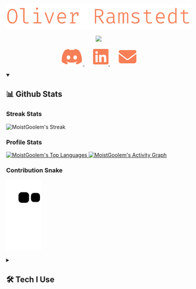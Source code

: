 <p align="center">
    <img src="./images/name.svg">
</p>
<p align="center">
    <img src="https://readme-typing-svg.demolab.com?font=Fira%20Code&duration=4999&pause=1000&color=F77F56&center=true&vCenter=true&width=435&lines=Full+Stack+Engineer;Certified+Scrum+Master;Agilist+with+a+capital+A;Adding+value+at+CapaSystems+A%2FS;Always+interested+in+new+tech;Ready+to+learn!"/>
</p>

<p align="center">
    <a href="discordapp.com/users/521980120366317588">
        <img alt="Discord" src="./images/discord.svg">
    </a>  
    &#8287;&#8287;&#8287;&#8287;&#8287;
    <a href="https://www.linkedin.com/in/oliver-ramstedt/">
        <img alt="LinkedIn" src="./images/linkedin.svg">
    </a>  
    &#8287;&#8287;&#8287;&#8287;&#8287;
    <a href="https://mail.google.com/mail/u/0/?fs=1&to=olra0312@gmail.com&tf=cm">
        <img alt="Email" src="./images/email.svg">
    </a>
</p>

<details open>
    <summary><h2>📊 Github Stats</h2></summary>
    <h3>Streak Stats</h3>
    <p>
        <img alt="MoistGoolem's Streak" src="https://streak-stats.demolab.com/?user=MoistGoolem&theme=monokai-metallian&hide_border=true&exclude_days=sat,sun&currStreakLabel=F77F56&sideLabels=F77F56"/>
    </p>
    <h3>Profile Stats</h3>
    <p>
        <!--<a href="https://github.com/anuraghazra/github-readme-stats">
            <img alt="MoistGoolem's Github Stats" src="https://github-readme-stats-46dzfdmpc-moistgoolem.vercel.app/api/?username=MoistGoolem&show_icons=true&include_all_commits=true&count_private=true&theme=react&hide_border=true&bg_color=1F222E&title_color=F77F56&icon_color=F8D866" height="192px"/>
        </a>!-->
        <a href="https://github.com/anuraghazra/github-readme-stats">
            <img alt="MoistGoolem's Top Languages" src="https://github-readme-stats-46dzfdmpc-moistgoolem.vercel.app/api/top-langs/?username=MoistGoolem&langs_count=7&layout=compact&theme=react&hide_border=true&bg_color=1F222E&title_color=F77F56&icon_color=F8D866&hide=Jupyter%20Notebook,Roff" height="192px"/>
        </a>
        <a href="https://github.com/ashutosh00710/github-readme-activity-graph">
            <img alt="MoistGoolem's Activity Graph" src="https://github-readme-activity-graph.vercel.app/graph/?username=MoistGoolem&bg_color=1F222E&color=F77F56&line=F8D866&point=F77F56&hide_border=true"/>
        </a>
    </p>
    <h3>Contribution Snake</h3>
    <p>
        <img alt="MoistGoolem's Contribution Snake" src="https://github.com/MoistGoolem/MoistGoolem/blob/output/github-contribution-grid-snake.svg"/>
    </p>
</details>

<details>
    <summary><h2>🛠️ Tech I Use</h2></summary>
    <h3>👨‍💻 Programming and Markup Languages</h3>
    <p>
        <a href="https://www.typescriptlang.org/">
            <img alt="TypeScript" src="https://img.shields.io/badge/TypeScript-007ACC.svg?logo=typescript&logoColor=white">
        </a>
        <a href="#">
            <img alt="JavaScript" src="https://img.shields.io/badge/JavaScript-F7DF1E.svg?logo=javascript&logoColor=black">
        </a>
        <a href="#">
            <img alt="Java" src="https://custom-icon-badges.demolab.com/badge/Java-007396.svg?logo=java&logoColor=white">
        </a>
        <a href="#">
            <img alt="C#" src="https://custom-icon-badges.demolab.com/badge/C%23-68217A.svg?logo=cs2&logoColor=white">
        </a>
        <a href="https://nodejs.org/en">
            <img alt="Node.js" src="https://img.shields.io/badge/Node.js-43853D.svg?logo=node.js&logoColor=white">
        </a>
        <a href="#">
            <img alt="SQL" src="https://custom-icon-badges.demolab.com/badge/SQL-025E8C.svg?logo=database&logoColor=white">
        </a>
        <a href="#">
            <img alt="NoSQL" src="https://custom-icon-badges.demolab.com/badge/NoSQL-3ea055.svg?logo=database&logoColor=white">
        </a>
        <a href="https://www.python.org/">
            <img alt="Python" src="https://img.shields.io/badge/Python-14354C.svg?logo=python&logoColor=white">
        </a>
        <a href="#">
            <img alt="CSS" src="https://img.shields.io/badge/CSS-1572B6.svg?logo=css3&logoColor=white">
        </a>
        <a href="#">
            <img alt="HTML" src="https://img.shields.io/badge/HTML-E34F26.svg?logo=html5&logoColor=white">
        </a>
        <a href="#">
            <img alt="Markdown" src="https://img.shields.io/badge/Markdown-000000.svg?logo=markdown&logoColor=white">
        </a>
    </p>
    <h3>🧰 Frameworks and Libraries</h3>
    <p>
        <a href="https://getbootstrap.com/">
            <img alt="Bootstrap" src="https://img.shields.io/badge/Bootstrap-7952B3.svg?logo=bootstrap&logoColor=white">
        </a>
        <a href="https://bulma.io/">
            <img alt="Bulma" src="https://img.shields.io/badge/bulma-00D0B1?logo=bulma&logoColor=white">
        </a>
        <!--<a href="#"><img alt="Discord.py" src="https://custom-icon-badges.demolab.com/badge/Discord.py-0d1620.svg?logo=dpy"></a>!-->
        <a href="https://www.electronjs.org/">
            <img alt="Electron" src="https://img.shields.io/badge/Electron-20232e.svg?logo=electron&logoColor=white">
        </a>
        <a href="https://github.com/expressjs/express">
            <img alt="Express.js" src="https://img.shields.io/badge/Express.js-404d59.svg?logo=express&logoColor=white">
        </a>
        <a href="https://github.com/features/actions">
            <img alt="GitHub Actions" src="https://img.shields.io/badge/GitHub%20Actions-2671E5.svg?logo=github%20actions&logoColor=white">
        </a>
        <a href="https://graphql.org/">
            <img alt="GraphQL" src="https://img.shields.io/badge/-GraphQL-E10098?logo=graphql&logoColor=white">
        </a>
        <!--<a href="#"><img alt="JUnit" src="https://custom-icon-badges.demolab.com/badge/JUnit-25A162.svg?logo=check-circle&logoColor=white"></a>!-->
        <a href="https://m3.material.io/">
            <img alt="Material Design" src="https://img.shields.io/badge/Material%20Design-0081CB.svg?logo=material-design&logoColor=white">
        </a>
        <a href="https://nextjs.org/">
            <img alt="Next JS" src="https://img.shields.io/badge/Next-black?logo=next.js&logoColor=white">
        </a>
        <a href="https://nodemon.io/">
            <img alt="Nodemon" src="https://img.shields.io/badge/NODEMON-%23323330.svg?logo=nodemon&logoColor=%BBDEAD">
        </a>
        <a href="https://www.npmjs.com/">
            <img alt="NPM" src="https://img.shields.io/badge/NPM-%23CB3837.svg?logo=npm&logoColor=white">
        </a>
        <a href="https://nx.dev/">
            <img alt="Nx" src="https://img.shields.io/badge/Nx-143055?logo=nx&logoColor=white">
        </a>
        <a href="https://pnpm.io/">
            <img alt="PNPM" src="https://img.shields.io/badge/PNPM-%234a4a4a.svg?logo=pnpm&logoColor=f69220">
        </a>
        <!--<a href="#"><img alt="RabbitMQ" src="https://img.shields.io/badge/Rabbitmq-FF6600?logo=rabbitmq&logoColor=white"></a>!-->
        <a href="https://react.dev/">
            <img alt="React" src="https://img.shields.io/badge/React-20232a.svg?logo=react&logoColor=%2361DAFB">
        </a>
        <a href="https://www.npmjs.com/package/react-query">
            <img alt="React Query" src="https://img.shields.io/badge/-React%20Query-FF4154?logo=react%20query&logoColor=white">
        </a>
        <a href="https://reactrouter.com/en/main">
            <img alt="React Router" src="https://img.shields.io/badge/React_Router-CA4245?logo=react-router&logoColor=white">
        </a>
        <!--<a href="#"><img alt="Redux" src="https://img.shields.io/badge/redux-%23593d88.svg?logo=redux&logoColor=white)"></a>!-->
        <!--<a href="#"><img alt="SolidJS" src="https://img.shields.io/badge/SolidJS-2c4f7c?logo=solid&logoColor=c8c9cb"></a>!-->
        <a href="https://spring.io/">
            <img alt="Spring" src="https://img.shields.io/badge/Spring-6DB33F.svg?logo=spring&logoColor=white">
        </a>
        <a href="https://tailwindcss.com/">
            <img alt="TailwindCSS" src="https://img.shields.io/badge/tailwindcss-%2338B2AC.svg?logo=tailwind-css&logoColor=white">
        </a>
        <a href="https://www.tensorflow.org/">
            <img alt="TensorFlow" src="https://img.shields.io/badge/TensorFlow-FF6F00.svg?logo=TensorFlow&logoColor=white">
        </a>
        <a href="https://threejs.org/">
            <img alt="Threejs" src="https://img.shields.io/badge/threejs-black?logo=three.js&logoColor=white">
        </a>
        <a href="https://vitejs.dev/">
            <img alt="Vite" src="https://img.shields.io/badge/vite-%23646CFF.svg?logo=vite&logoColor=white">
        </a>
        <a href="https://wordpress.com/">
            <img alt="Wordpress" src="https://img.shields.io/badge/Wordpress-21759B?logo=wordpress&logoColor=white">
        </a>
    </p>
    <h3>🗄️ Databases, ORM and Cloud Hosting</h3>
    <p>
        <a href="https://azure.microsoft.com/en-us">
            <img alt="Azure" src ="https://img.shields.io/badge/azure-%230072C6.svg?logo=microsoftazure&logoColor=white">
        </a>
        <a href="https://www.datadoghq.com/">
            <img alt="Datadog" src ="https://img.shields.io/badge/datadog-%23632CA6.svg?logo=datadog&logoColor=white">
        </a>
        <a href="https://www.docker.com/">
            <img alt="Docker" src ="https://img.shields.io/badge/docker-%230db7ed.svg?logo=docker&logoColor=white">
        </a>
        <a href="https://www.mongodb.com/">
            <img alt="MongoDB" src ="https://img.shields.io/badge/MongoDB-4ea94b.svg?logo=mongodb&logoColor=white">
        </a>
        <a href="https://www.mysql.com/">
            <img alt="MySQL" src="https://img.shields.io/badge/MySQL-00f.svg?logo=mysql&logoColor=white">
        </a>
        <a href="https://planetscale.com/">
            <img alt="PlanetScale" src="https://img.shields.io/badge/Planetscale-%23131313.svg?logo=planetscale&logoColor=white">
        </a>
        <a href="https://www.prisma.io/">
            <img alt="Prisma" src="https://img.shields.io/badge/Prisma-3982CE?logo=Prisma&logoColor=white">
        </a>
        <a href="https://redis.io/">
            <img alt="Redis" src="https://img.shields.io/badge/redis-%23DD0031.svg?logo=redis&logoColor=white">
        </a>
        <a href="https://www.scaleway.com/en/">
            <img alt="ScaleWay" src="https://img.shields.io/badge/SCALEWAY-%234f0599.svg?logo=scaleway&logoColor=white">
        </a>
        <a href="https://vercel.com/">
            <img alt="Vercel" src="https://img.shields.io/badge/Vercel-000000.svg?logo=vercel&logoColor=white">
        </a>
    </p>
    <h3>💻 Software and Tools</h3>
    <p>
        <a href="https://www.adobe.com/">
            <img alt="Adobe" src="https://img.shields.io/badge/Adobe-FF0000.svg?logo=adobe&logoColor=white">
        </a>
        <a href="https://www.android.com/">
            <img alt="Android" src="https://img.shields.io/badge/Android-3DDC84?logo=android&logoColor=white">
        </a>
        <a href="https://developer.android.com/studio">
            <img alt="Android Studio" src="https://img.shields.io/badge/Android%20Studio-008678.svg?logo=android-studio&logoColor=white">
        </a>
        <a href="https://bitbucket.org/product/">
            <img alt="Bitbucket" src="https://img.shields.io/badge/bitbucket-%230047B3.svg?logo=bitbucket&logoColor=white">
        </a>
        <a href="https://discord.com/">
            <img alt="Discord" src="https://img.shields.io/badge/-Discord-5865F2.svg?logo=discord&logoColor=white">
        </a>
        <a href="https://www.eclipse.org/downloads/">
            <img alt="Eclipse" src="https://img.shields.io/badge/Eclipse-FE7A16.svg?logo=Eclipse&logoColor=white">
        </a>
        <a href="https://git-scm.com/">
            <img alt="Git" src="https://img.shields.io/badge/Git-F05033.svg?logo=git&logoColor=white">
        </a>
        <a href="https://github.com/">
            <img alt="GitHub" src="https://img.shields.io/badge/github-%23121011.svg?logo=github&logoColor=white">
        </a>
        <a href="https://desktop.github.com/">
            <img alt="GitHub Desktop" src="https://img.shields.io/badge/GitHub%20Desktop-8034A9.svg?logo=github&logoColor=white">
        </a>
        <a href="https://www.google.com/sheets/about/">
            <img alt="Google Sheets" src="https://img.shields.io/badge/Sheets-34A853.svg?logo=google%20sheets&logoColor=white">
        </a>
        <a href="https://www.hackerrank.com/">
            <img alt="HackerRank" src="https://img.shields.io/badge/-Hackerrank-2EC866?logo=HackerRank&logoColor=white">
        </a>
        <a href="https://www.jetbrains.com/idea/">
            <img alt="IntelliJ IDEA" src="https://img.shields.io/badge/IntelliJIDEA-000000.svg?logo=intellij-idea&logoColor=white">
        </a>
        <a href="https://www.atlassian.com/software/jira">
            <img alt="Jira" src="https://img.shields.io/badge/jira-%230A0FFF.svg?logo=jira&logoColor=white">
        </a>
        <a href="https://jupyter.org/">
            <img alt="Jupyter" src="https://img.shields.io/badge/Jupyter-F37626.svg?logo=Jupyter&logoColor=white">
        </a>
        <a href="https://www.nginx.com/">
            <img alt="Nginx" src="https://img.shields.io/badge/nginx-%23009639.svg?logo=nginx&logoColor=white">
        </a>
        <a href="https://mega.io/">
            <img alt="Mega" src="https://img.shields.io/badge/Mega-%23D90007.svg?logo=Mega&logoColor=white">
        </a>
        <a href="https://www.microsoft.com/en-us/microsoft-365/onedrive/online-cloud-storage">
            <img alt="OneDrive" src="https://img.shields.io/badge/OneDrive-white.svg?logo=Microsoft%20OneDrive&logoColor=0078D4">
        </a>
        <a href="https://www.postman.com/">
            <img alt="Postman" src="https://img.shields.io/badge/Postman-FF6C37?logo=postman&logoColor=white">
        </a>
        <a href="https://www.reddit.com/">
            <img alt="Reddit" src="https://img.shields.io/badge/Reddit-%23FF4500.svg?logo=Reddit&logoColor=white">
        </a>
        <a href="https://stackoverflow.com/">
            <img alt="Stack Overflow" src="https://img.shields.io/badge/-Stack%20Overflow-FE7A16?logo=stack-overflow&logoColor=white">
        </a>
        <a href="https://storybook.js.org/">
            <img alt="StoryBook" src="https://img.shields.io/badge/-Storybook-FF4785?logo=storybook&logoColor=white">
        </a>
        <a href="https://swagger.io/">
            <img alt="Swagger" src="https://img.shields.io/badge/-Swagger-%23Clojure?logo=swagger&logoColor=white">
        </a>
        <a href="https://unity.com/">
            <img alt="Unity" src="https://img.shields.io/badge/unity-%23000000.svg?logo=unity&logoColor=white">
        </a>
        <a href="https://code.visualstudio.com/">
            <img alt="Visual Studio Code" src="https://img.shields.io/badge/Visual%20Studio%20Code-0078d7.svg?logo=visual-studio-code&logoColor=white">
        </a>
    </p>
</details>
